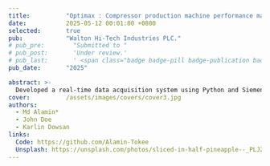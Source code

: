 ```yaml
---
title:          "Optimax : Compressor production machine performance matrix, Industry Project (lead & developer)"
date:           2025-05-12 00:01:00 +0800
selected:       true
pub:            "Walton Hi-Tech Industries PLC."
# pub_pre:        "Submitted to "
# pub_post:       'Under review.'
# pub_last:       ' <span class="badge badge-pill badge-publication badge-success">Spotlight</span>'
pub_date:       "2025"

abstract: >-
  Developed a real-time data acquisition system using Python and Siemens PLCs with MQTT protocol. Stored data in MySQL and visualized key compressor metrics via a web dashboard built with ReactJS and NodeJS. Optimized MySQL data models to support time-series analysis for performance monitoring and maintenance forecasting.
cover:          /assets/images/covers/cover3.jpg
authors:
  - Md Alamin*
  - John Doe
  - Karlin Dowsan
links:
  Code: https://github.com/Alamin-Tokee
  Unsplash: https://unsplash.com/photos/sliced-in-half-pineapple--_PLJZmHZzk
---
```

